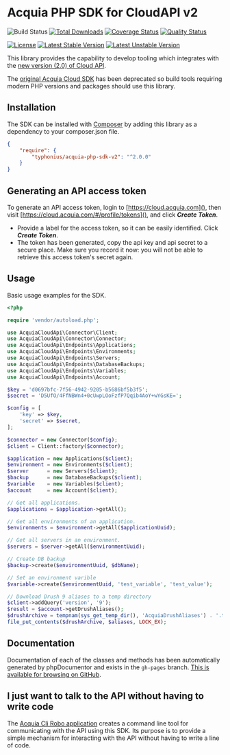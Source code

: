 
Acquia PHP SDK for CloudAPI v2
=

![Build Status](https://github.com/typhonius/acquia-php-sdk-v2/workflows/PHP%20Composer/badge.svg)
[![Total Downloads](https://poser.pugx.org/typhonius/acquia-php-sdk-v2/downloads.png)](https://packagist.org/packages/typhonius/acquia-php-sdk-v2)
[![Coverage Status](https://codecov.io/gh/typhonius/acquia-php-sdk-v2/branch/master/graph/badge.svg)](https://codecov.io/gh/typhonius/acquia-php-sdk-v2)
[![Quality Status](https://scrutinizer-ci.com/g/typhonius/acquia-php-sdk-v2/badges/quality-score.png?b=master)](https://scrutinizer-ci.com/g/typhonius/acquia-php-sdk-v2/)

[![License](https://poser.pugx.org/typhonius/acquia-php-sdk-v2/license.png)](https://www.versioneye.com/user/projects/5a18bd670fb24f2125873c86#tab-dependencies)
[![Latest Stable Version](https://poser.pugx.org/typhonius/acquia-php-sdk-v2/v/stable.png)](https://packagist.org/packages/typhonius/acquia-php-sdk-v2)
[![Latest Unstable Version](https://poser.pugx.org/typhonius/acquia-php-sdk-v2/v/unstable.png)](https://packagist.org/packages/typhonius/acquia-php-sdk-v2)

This library provides the capability to develop tooling which integrates with the [new version (2.0) of Cloud API](https://cloud.acquia.com/api-docs/).

The [original Acquia Cloud SDK](https://github.com/acquia/acquia-sdk-php) has been deprecated so build tools requiring modern PHP versions and packages should use this library.

## Installation

The SDK can be installed with [Composer](http://getcomposer.org) by adding this
library as a dependency to your composer.json file.

```json
{
    "require": {
        "typhonius/acquia-php-sdk-v2": "^2.0.0"
    }
}
```

## Generating an API access token

To generate an API access token, login to [https://cloud.acquia.com](), then visit [https://cloud.acquia.com/#/profile/tokens](), and click ***Create Token***.

* Provide a label for the access token, so it can be easily identified. Click ***Create Token***.
* The token has been generated, copy the api key and api secret to a secure place. Make sure you record it now: you will not be able to retrieve this access token's secret again.


## Usage

Basic usage examples for the SDK.

```php
<?php

require 'vendor/autoload.php';

use AcquiaCloudApi\Connector\Client;
use AcquiaCloudApi\Connector\Connector;
use AcquiaCloudApi\Endpoints\Applications;
use AcquiaCloudApi\Endpoints\Environments;
use AcquiaCloudApi\Endpoints\Servers;
use AcquiaCloudApi\Endpoints\DatabaseBackups;
use AcquiaCloudApi\Endpoints\Variables;
use AcquiaCloudApi\Endpoints\Account;

$key = 'd0697bfc-7f56-4942-9205-b5686bf5b3f5';
$secret = 'D5UfO/4FfNBWn4+0cUwpLOoFzfP7Qqib4AoY+wYGsKE=';

$config = [
    'key' => $key,
    'secret' => $secret,
];

$connector = new Connector($config);
$client = Client::factory($connector);

$application = new Applications($client);
$environment = new Environments($client);
$server      = new Servers($client);
$backup      = new DatabaseBackups($client);
$variable    = new Variables($client);
$account     = new Account($client);

// Get all applications.
$applications = $application->getAll();

// Get all environments of an application.
$environments = $environment->getAll($applicationUuid);

// Get all servers in an environment.
$servers = $server->getAll($environmentUuid);

// Create DB backup
$backup->create($environmentUuid, $dbName);

// Set an environment varible
$variable->create($environmentUuid, 'test_variable', 'test_value');

// Download Drush 9 aliases to a temp directory
$client->addQuery('version', '9');
$result = $account->getDrushAliases();
$drushArchive = tempnam(sys_get_temp_dir(), 'AcquiaDrushAliases') . '.tar.gz';
file_put_contents($drushArchive, $aliases, LOCK_EX);
```

## Documentation

Documentation of each of the classes and methods has been automatically generated by phpDocumentor and exists in the `gh-pages` branch. [This is available for browsing on GitHub](https://typhonius.github.io/acquia-php-sdk-v2/).

## I just want to talk to the API without having to write code

The [Acquia Cli Robo application](https://github.com/typhonius/acquia_cli) creates a command line tool for communicating with the API using this SDK. Its purpose is to provide a simple mechanism for interacting with the API without having to write a line of code.
